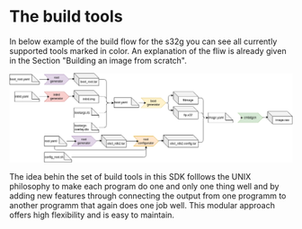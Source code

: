 # The build tools

In below example of the build flow for the s32g you can see all currently supported tools marked in color.
An explanation of the fliw is already given in the Section "Building an image from scratch".

![BuildTools](../assets/S32G2_fulltools.png)

The idea behin the set of build tools in this SDK folllows the UNIX philosophy to make each program do one and only one thing well and  by adding new features through connecting the output from one programm to another programm that again does one job well.
This modular approach offers high flexibility and is easy to maintain.
